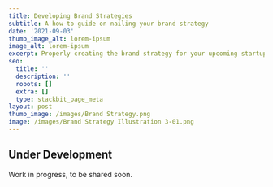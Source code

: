 ```yaml
---
title: Developing Brand Strategies
subtitle: A how-to guide on nailing your brand strategy
date: '2021-09-03'
thumb_image_alt: lorem-ipsum
image_alt: lorem-ipsum
excerpt: Properly creating the brand strategy for your upcoming startup.
seo:
  title: ''
  description: ''
  robots: []
  extra: []
  type: stackbit_page_meta
layout: post
thumb_image: /images/Brand Strategy.png
image: /images/Brand Strategy Illustration 3-01.png
---
```

## Under Development

Work in progress, to be shared soon.
